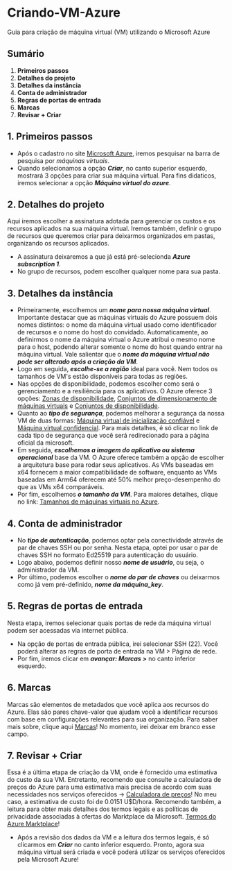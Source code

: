 # **Criando-VM-Azure**
Guia para criação de máquina virtual (VM) utilizando o Microsoft Azure

## **Sumário**
1. **Primeiros passos**
2. **Detalhes do projeto**
3. **Detalhes da instância**
4. **Conta de administrador**
5. **Regras de portas de entrada**
6. **Marcas**
7. **Revisar + Criar**

## 1. **Primeiros passos**
- Após o cadastro no site [Microsoft Azure](https://azure.microsoft.com/pt-br/pricing/purchase-options/azure-account), iremos pesquisar na barra de pesquisa por *máquinas virtuais*.
- Quando selecionamos a opção _**Criar**_, no canto superior esquerdo, mostrará 3 opções para criar sua máquina virtual. Para fins didaticos, iremos selecionar a opção _**Máquina virtual do azure**_.
## 2. **Detalhes do projeto**
Aqui iremos escolher a assinatura adotada para gerenciar os custos e os recursos aplicados na sua máquina virtual. Iremos também, definir o grupo de recursos que queremos criar para deixarmos organizados em pastas, organizando os recursos aplicados.
- A assinatura deixaremos a que já está pré-selecionda _**Azure subscription 1**_.
- No grupo de recursos, podem escolher qualquer nome para sua pasta.
## 3. **Detalhes da instância**
- Primeiramente, escolhemos um _**nome para nossa máquina virtual**_. Importante destacar que as máquinas virtuais do Azure possuem dois nomes distintos: o nome da máquina virtual usado como identificador de recursos e o nome do host do convidado. Automaticamente, ao definirmos o nome da máquina virtual o Azure atribui o mesmo nome para o host, podendo alterar somente o nome do host quando entrar na máquina virtual. Vale salientar que o _**nome da máquina virtual não pode ser alterado após a criação da VM**_.
- Logo em seguida, _**escolhe-se a região**_ ideal para você. Nem todos os tamanhos de VM's estão disponíveis para todas as regiões.
- Nas opções de disponibilidade, podemos escolher como será o gerenciamento e a resiliência para os aplicativos. O Azure oferece 3 opções: [Zonas de disponibilidade](https://learn.microsoft.com/pt-br/azure/virtual-machines/availability#availability-zones), [Conjuntos de dimensionamento de máquinas virtuais](https://learn.microsoft.com/pt-br/azure/virtual-machines/availability#virtual-machines-scale-sets) e [Conjuntos de disponibilidade](https://learn.microsoft.com/pt-br/azure/virtual-machines/availability#availability-sets).
- Quanto ao _**tipo de segurança**_, podemos melhorar a segurança da nossa VM de duas formas: [Máquina virtual de inicialização confiável](http://go.microsoft.com/fwlink/?LinkId=2153371) e [Máquina virtual confidencial](https://aka.ms/ConfidentialVM). Para mais detalhes, é só clicar no link de cada tipo de segurança que você será redirecionado para a página oficial da microsoft.
- Em seguida, _**escolhemos a imagem do aplicativo ou sistema operacional**_ base da VM. O Azure oferece também a opção de escolher a arquitetura base para rodar seus aplicativos. As VMs baseadas em x64 fornecem a maior compatibilidade de software, enquanto as VMs baseadas em Arm64 oferecem até 50% melhor preço-desempenho do que as VMs x64 comparáveis.
- Por fim, escolhemos _**o tamanho da VM**_. Para maiores detalhes, clique no link: [Tamanhos de máquinas virtuais no Azure](https://learn.microsoft.com/pt-br/azure/virtual-machines/sizes/overview?tabs=breakdownseries%2Cgeneralsizelist%2Ccomputesizelist%2Cmemorysizelist%2Cstoragesizelist%2Cgpusizelist%2Cfpgasizelist%2Chpcsizelist).
## 4. **Conta de administrador**
- No _**tipo de autenticação**_, podemos optar pela conectividade através de par de chaves SSH ou por senha. Nesta etapa, optei por usar o par de chaves SSH no formato Ed25519 para autenticação do usuário.
- Logo abaixo, podemos definir nosso _**nome de usuário**_, ou seja, o administrador da VM.
- Por último, podemos escolher o _**nome do par de chaves**_ ou deixarmos como já vem pré-definido, _**nome da máquina_key**_.
## 5. **Regras de portas de entrada**
Nesta etapa, iremos selecionar quais portas de rede da máquina virtual podem ser acessadas via internet pública.
- Na opção de portas de entrada pública, irei selecionar SSH (22). Você poderá alterar as regras de porta de entrada na VM > Página de rede.
- Por fim, iremos clicar em _**avançar: Marcas >**_ no canto inferior esquerdo.
## 6. **Marcas**
Marcas são elementos de metadados que você aplica aos recursos do Azure. Elas são pares chave-valor que ajudam você a identificar recursos com base em configurações relevantes para sua organização. Para saber mais sobre, clique aqui [Marcas](https://learn.microsoft.com/pt-br/azure/azure-resource-manager/management/tag-resources?wt.mc_id=azuremachinelearning_inproduct_portal_utilities-tags-tab)!
No momento, irei deixar em branco esse campo.
## 7. **Revisar + Criar**
Essa é a última etapa de criação da VM, onde é fornecido uma estimativa do custo da sua VM. Entretanto, recomendo que consulte a calculadora de preços do Azure para uma estimativa mais precisa de acordo com suas necessidades nos serviços oferecidos -> [Calculadora de preços](http://go.microsoft.com/fwlink/?LinkId=2189385)!
No meu caso, a estimativa de custo foi de 0.0151 U$D/hora.
Recomendo também, a leitura para obter mais detalhes dos termos legais e as políticas de privacidade associadas à ofertas do Marktplace da Microsoft. [Termos do Azure Marktplace](https://azure.microsoft.com/support/legal/marketplace-terms/)!
- Após a revisão dos dados da VM e a leitura dos termos legais, é só clicarmos em _**Criar**_ no canto inferior esquerdo. Pronto, agora sua máquina virtual será criada e você poderá utilizar os serviços oferecidos pela Microsoft Azure!
